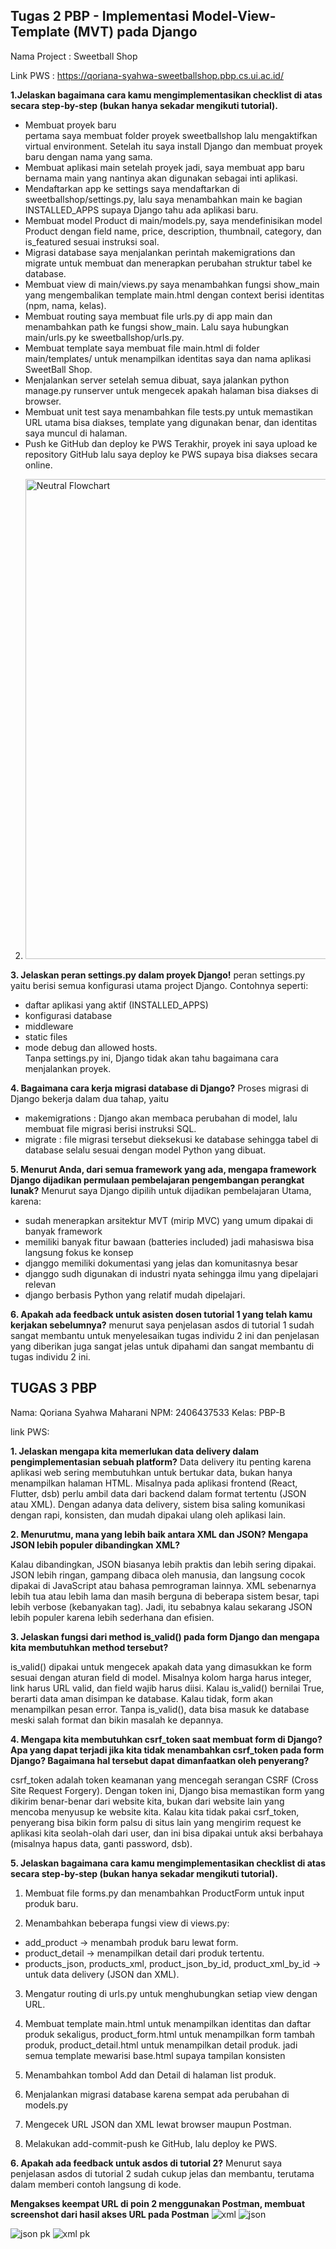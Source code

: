 ## **Tugas 2 PBP - Implementasi Model-View-Template (MVT) pada Django**  

Nama Project : Sweetball Shop

Link PWS : https://qoriana-syahwa-sweetballshop.pbp.cs.ui.ac.id/


**1.Jelaskan bagaimana cara kamu mengimplementasikan checklist di atas secara step-by-step (bukan hanya sekadar mengikuti tutorial).**
- Membuat proyek baru  
pertama saya membuat folder proyek sweetballshop lalu mengaktifkan virtual environment. Setelah itu saya install Django dan membuat proyek baru dengan nama yang sama.
- Membuat aplikasi main
setelah proyek jadi, saya membuat app baru bernama main yang nantinya akan digunakan sebagai inti aplikasi.
- Mendaftarkan app ke settings
saya mendaftarkan di sweetballshop/settings.py, lalu saya menambahkan main ke bagian INSTALLED_APPS supaya Django tahu ada aplikasi baru.
- Membuat model Product 
di main/models.py, saya mendefinisikan model Product dengan field name, price, description, thumbnail, category, dan is_featured sesuai instruksi soal.
- Migrasi database 
saya menjalankan perintah makemigrations dan migrate untuk membuat dan menerapkan perubahan struktur tabel ke database.
- Membuat view
di main/views.py saya menambahkan fungsi show_main yang mengembalikan template main.html dengan context berisi identitas (npm, nama, kelas).
- Membuat routing
saya membuat file urls.py di app main dan menambahkan path ke fungsi show_main. Lalu saya hubungkan main/urls.py ke sweetballshop/urls.py.
- Membuat template
saya membuat file main.html di folder main/templates/ untuk menampilkan identitas saya dan nama aplikasi SweetBall Shop.
- Menjalankan server
setelah semua dibuat, saya jalankan python manage.py runserver untuk mengecek apakah halaman bisa diakses di browser.
- Membuat unit test
saya menambahkan file tests.py untuk memastikan URL utama bisa diakses, template yang digunakan benar, dan identitas saya muncul di halaman.
- Push ke GitHub dan deploy ke PWS
Terakhir, proyek ini saya upload ke repository GitHub lalu saya deploy ke PWS supaya bisa diakses secara online.

2. <img width="1024" height="768" alt="Neutral Flowchart" src="https://github.com/user-attachments/assets/d048b68f-7596-4ad3-af62-325b443478d8" />

**3. Jelaskan peran settings.py dalam proyek Django!** 
peran settings.py yaitu  berisi semua konfigurasi utama project Django. Contohnya seperti:
- daftar aplikasi yang aktif (INSTALLED_APPS)
- konfigurasi database
- middleware
- static files  
- mode debug dan allowed hosts.  
Tanpa settings.py ini, Django tidak akan tahu bagaimana cara menjalankan proyek.

**4. Bagaimana cara kerja migrasi database di Django?**
Proses migrasi di Django bekerja dalam dua tahap, yaitu
- makemigrations : Django akan membaca perubahan di model, lalu membuat file migrasi berisi instruksi SQL.  
- migrate : file migrasi tersebut dieksekusi ke database sehingga tabel di database selalu sesuai dengan model Python yang dibuat.

**5. Menurut Anda, dari semua framework yang ada, mengapa framework Django dijadikan permulaan pembelajaran pengembangan perangkat lunak?**
Menurut saya Django dipilih untuk dijadikan pembelajaran Utama, karena:
- sudah menerapkan arsitektur MVT (mirip MVC) yang umum dipakai di banyak framework
- memiliki banyak fitur bawaan (batteries included) jadi mahasiswa bisa langsung fokus ke konsep
- djanggo memiliki dokumentasi yang jelas dan komunitasnya besar
- djanggo sudh digunakan di industri nyata sehingga ilmu yang dipelajari relevan
- django berbasis Python yang relatif mudah dipelajari.

**6. Apakah ada feedback untuk asisten dosen tutorial 1 yang telah kamu kerjakan sebelumnya?**
menurut saya penjelasan asdos di tutorial 1 sudah sangat membantu untuk menyelesaikan tugas individu 2 ini dan penjelasan yang diberikan juga sangat jelas untuk dipahami dan sangat membantu di tugas individu 2 ini.

## **TUGAS 3 PBP** 
Nama: Qoriana Syahwa Maharani
NPM: 2406437533
Kelas: PBP-B 

link PWS:

**1. Jelaskan mengapa kita memerlukan data delivery dalam pengimplementasian sebuah platform?**
Data delivery itu penting karena aplikasi web sering membutuhkan untuk bertukar data, bukan hanya menampilkan halaman HTML. Misalnya pada aplikasi frontend (React, Flutter, dsb) perlu ambil data dari backend dalam format tertentu (JSON atau XML). Dengan adanya data delivery, sistem bisa saling komunikasi dengan rapi, konsisten, dan mudah dipakai ulang oleh aplikasi lain.

**2. Menurutmu, mana yang lebih baik antara XML dan JSON? Mengapa JSON lebih populer dibandingkan XML?**

Kalau dibandingkan, JSON biasanya lebih praktis dan lebih sering dipakai. JSON lebih ringan, gampang dibaca oleh manusia, dan langsung cocok dipakai di JavaScript atau bahasa pemrograman lainnya. XML sebenarnya lebih tua atau lebih lama dan masih berguna di beberapa sistem besar, tapi lebih verbose (kebanyakan tag). Jadi, itu sebabnya kalau sekarang JSON lebih populer karena lebih sederhana dan efisien.

**3. Jelaskan fungsi dari method is_valid() pada form Django dan mengapa kita membutuhkan method tersebut?**

is_valid() dipakai untuk mengecek apakah data yang dimasukkan ke form sesuai dengan aturan field di model. Misalnya kolom harga harus integer, link harus URL valid, dan field wajib harus diisi. Kalau is_valid() bernilai True, berarti data aman disimpan ke database. Kalau tidak, form akan menampilkan pesan error. Tanpa is_valid(), data bisa masuk ke database meski salah format dan bikin masalah ke depannya.

**4. Mengapa kita membutuhkan csrf_token saat membuat form di Django? Apa yang dapat terjadi jika kita tidak menambahkan csrf_token pada form Django? Bagaimana hal tersebut dapat dimanfaatkan oleh penyerang?**

csrf_token adalah token keamanan yang mencegah serangan CSRF (Cross Site Request Forgery). Dengan token ini, Django bisa memastikan form yang dikirim benar-benar dari website kita, bukan dari website lain yang mencoba menyusup ke website kita. Kalau kita tidak pakai csrf_token, penyerang bisa bikin form palsu di situs lain yang mengirim request ke aplikasi kita seolah-olah dari user, dan ini bisa dipakai untuk aksi berbahaya (misalnya hapus data, ganti password, dsb).

**5. Jelaskan bagaimana cara kamu mengimplementasikan checklist di atas secara step-by-step (bukan hanya sekadar mengikuti tutorial).**

1. Membuat file forms.py dan menambahkan ProductForm untuk input produk baru.

2. Menambahkan beberapa fungsi view di views.py:
- add_product → menambah produk baru lewat form.
- product_detail → menampilkan detail dari produk tertentu.
- products_json, products_xml, product_json_by_id, product_xml_by_id → untuk data delivery (JSON dan XML).

3. Mengatur routing di urls.py untuk menghubungkan setiap view dengan URL.

4. Membuat template main.html untuk menampilkan identitas dan daftar produk sekaligus, product_form.html untuk menampilkan form tambah produk, product_detail.html untuk menampilkan detail produk. jadi semua template mewarisi base.html supaya tampilan konsisten

5. Menambahkan tombol Add dan Detail di halaman list produk.

6. Menjalankan migrasi database karena sempat ada perubahan di models.py

7. Mengecek URL JSON dan XML lewat browser maupun Postman.

8. Melakukan add-commit-push ke GitHub, lalu deploy ke PWS.

**6. Apakah ada feedback untuk asdos di tutorial 2?**
Menurut saya penjelasan asdos di tutorial 2 sudah cukup jelas dan membantu, terutama dalam memberi contoh langsung di kode. 

**Mengakses keempat URL di poin 2 menggunakan Postman, membuat screenshot dari hasil akses URL pada Postman**
![xml](https://github.com/user-attachments/assets/0fea1d17-da20-4e8f-b761-af628c6ea10a)
![json](https://github.com/user-attachments/assets/73ebaf01-363a-4655-b915-375a1a900aff)

![json pk](https://github.com/user-attachments/assets/8adf62b1-4fe6-4729-a6c5-75a2c4e208d5)
![xml pk](https://github.com/user-attachments/assets/d6cc8bb4-ab2e-43a8-8433-43f449e8baa1)



